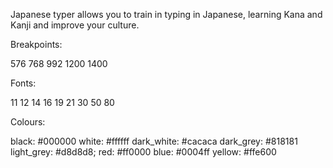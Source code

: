 Japanese typer allows you to train in typing in Japanese, learning Kana and Kanji and improve your culture.




Breakpoints:

576
768
992
1200
1400


Fonts:

11
12
14
16
19
21
30
50
80


Colours:

black: #000000
white: #ffffff
dark_white: #cacaca
dark_grey: #818181
light_grey: #d8d8d8;
red: #ff0000
blue: #0004ff
yellow: #ffe600